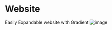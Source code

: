 # Website
Easily Expandable website with Gradient
![image](https://github.com/Still-Learning-code/Website/assets/60667599/5c6ab0e1-8f17-4525-992b-4f03d8035b47)
